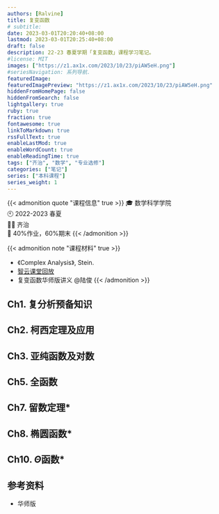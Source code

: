 ```yaml
---
authors: [Ralvine]
title: 复变函数
# subtitle:
date: 2023-03-01T20:20:40+08:00
lastmod: 2023-03-01T20:25:40+08:00
draft: false
description: 22-23 春夏学期「复变函数」课程学习笔记。
#license: MIT
images: ["https://z1.ax1x.com/2023/10/23/piAW5eH.png"]
#seriesNavigation: 系列导航.
featuredImage: 
featuredImagePreview: "https://z1.ax1x.com/2023/10/23/piAW5eH.png"
hiddenFromHomePage: false
hiddenFromSearch: false
lightgallery: true
ruby: true
fraction: true
fontawesome: true
linkToMarkdown: true
rssFullText: true
enableLastMod: true
enableWordCount: true
enableReadingTime: true
tags: ["齐治", "数学", "专业选修"]
categories: ["笔记"]
series: ["本科课程"]
series_weight: 1
---
```


<!--more-->

{{< admonition quote "课程信息" true >}}
🎓 数学科学学院<br>
🕙 2022-2023 春夏<br>
🧑‍🏫 齐治<br>
📝 40%作业，60%期末
{{< /admonition >}}

{{< admonition note "课程材料" true >}}
- 《Complex Analysis》, Stein.
- [智云课堂回放](https://classroom.zju.edu.cn/coursedetail?course_id=47986&tenant_code=112)
- 复变函数华师版讲义 @陆俊
{{< /admonition >}}


## Ch1. 复分析预备知识

## Ch2. 柯西定理及应用

## Ch3. 亚纯函数及对数

## Ch5. 全函数

## Ch7. 留数定理*

## Ch8. 椭圆函数*

## Ch10. $\Theta$函数*

## 参考资料

- 华师版